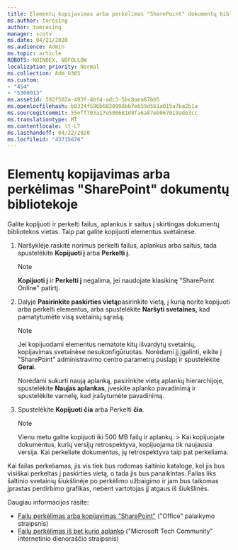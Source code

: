 ```yaml
---
title: Elementų kopijavimas arba perkėlimas "SharePoint" dokumentų bibliotekoje
ms.author: toresing
author: tomresing
manager: scotv
ms.date: 04/21/2020
ms.audience: Admin
ms.topic: article
ROBOTS: NOINDEX, NOFOLLOW
localization_priority: Normal
ms.collection: Adm_O365
ms.custom:
- "454"
- "5300013"
ms.assetid: 592f502a-493f-4bf4-adc3-5bc8aea87bb5
ms.openlocfilehash: b8324f596b6830998bb7e659d561a015a7ba2b1a
ms.sourcegitcommit: 55eff703a17e500681d8fa6a87eb067019ade3cc
ms.translationtype: MT
ms.contentlocale: lt-LT
ms.lasthandoff: 04/22/2020
ms.locfileid: "43715676"
---
```

# <a name="copy-or-move-items-in-a-sharepoint-document-library"></a>Elementų kopijavimas arba perkėlimas "SharePoint" dokumentų bibliotekoje

Galite kopijuoti ir perkelti failus, aplankus ir saitus į skirtingas dokumentų bibliotekos vietas. Taip pat galite kopijuoti elementus svetainėse. 
  
1. Naršyklėje raskite norimus perkelti failus, aplankus arba saitus, tada spustelėkite **Kopijuoti į** arba **Perkelti į**.

    > [!NOTE]
    > **Kopijuoti į** ir **Perkelti į** negalima, jei naudojate klasikinę "SharePoint Online" patirtį.
  
2. Dalyje **Pasirinkite paskirties vietą**pasirinkite vietą, į kurią norite kopijuoti arba perkelti elementus, arba spustelėkite **Naršyti svetaines,** kad pamatytumėte visą svetainių sąrašą.

    > [!NOTE]
    > Jei kopijuodami elementus nematote kitų išvardytų svetainių, kopijavimas svetainėse nesukonfigūruotas. Norėdami jį įgalinti, eikite į "SharePoint" administravimo centro parametrų puslapį ir spustelėkite **Gerai**.
  
    Norėdami sukurti naują aplanką, pasirinkite vietą aplankų hierarchijoje, spustelėkite **Naujas aplankas**, įveskite aplanko pavadinimą ir spustelėkite varnelę, kad įrašytumėte pavadinimą.

3. Spustelėkite **Kopijuoti čia** arba Perkelti **čia**.

    > [!NOTE]
    > Vienu metu galite kopijuoti iki 500 MB failų ir aplankų. > Kai kopijuojate dokumentus, kurių versijų retrospektyva, kopijuojama tik naujausia versija. Kai perkeliate dokumentus, jų retrospektyva taip pat perkeliama.
  
 Kai failas perkeliamas, jis vis tiek bus rodomas šaltinio kataloge, kol jis bus visiškai perkeltas į paskirties vietą, o tada jis bus panaikintas. Failas liks šaltinio svetainių šiukšlinėje po perkėlimo užbaigimo ir jam bus taikomas įprastas perdirbimo grafikas, nebent vartotojas jį atgaus iš šiukšlinės.

Daugiau informacijos rasite:

 - [Failų perkėlimas arba kopijavimas "SharePoint"](https://support.office.com/article/move-or-copy-files-in-sharepoint-00e2f483-4df3-46be-a861-1f5f0c1a87bc) ("Office" palaikymo straipsnis)
 - [Failų perkėlimas iš bet kurio aplanko](https://techcommunity.microsoft.com/t5/Microsoft-SharePoint-Blog/Now-move-files-anywhere-in-Office-365-SharePoint-and-OneDrive/ba-p/146973) ("Microsoft Tech Community" internetinio dienoraščio straipsnis)  
